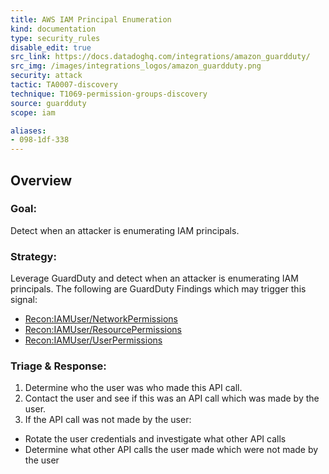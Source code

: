 ```yaml
---
title: AWS IAM Principal Enumeration
kind: documentation
type: security_rules
disable_edit: true
src_link: https://docs.datadoghq.com/integrations/amazon_guardduty/
src_img: /images/integrations_logos/amazon_guardduty.png
security: attack
tactic: TA0007-discovery
technique: T1069-permission-groups-discovery
source: guardduty
scope: iam

aliases:
- 098-1df-338
---
```


## Overview

### **Goal:**
Detect when an attacker is enumerating IAM principals.

### **Strategy:**
Leverage GuardDuty and detect when an attacker is enumerating IAM principals. The following are GuardDuty Findings which may trigger this signal:

* [Recon:IAMUser/NetworkPermissions][1]
* [Recon:IAMUser/ResourcePermissions][2]
* [Recon:IAMUser/UserPermissions][3] 


### **Triage & Response:**
1. Determine who the user was who made this API call.
2. Contact the user and see if this was an API call which was made by the user.
3. If the API call was not made by the user:
 * Rotate the user credentials and investigate what other API calls
 * Determine what other API calls the user made which were not made by the user

[1]: https://docs.aws.amazon.com/guardduty/latest/ug/guardduty_recon.html#recon7
[2]: https://docs.aws.amazon.com/guardduty/latest/ug/guardduty_recon.html#recon8
[3]: https://docs.aws.amazon.com/guardduty/latest/ug/guardduty_recon.html#recon9
